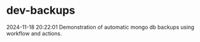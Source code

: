 # dev-backups
2024-11-18 20:22:01 Demonstration of automatic mongo db backups using workflow and actions.
